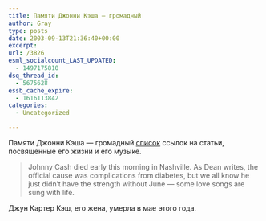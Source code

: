 ```yaml
---
title: Памяти Джонни Кэша — громадный
author: Gray
type: posts
date: 2003-09-13T21:36:40+00:00
excerpt:
url: /3826
esml_socialcount_LAST_UPDATED:
  - 1497175810
dsq_thread_id:
  - 5675628
essb_cache_expire:
  - 1616113842
categories:
  - Uncategorized

---
```








Памяти Джонни Кэша &#8212; громадный <a href="http://blogcritics.org/archives/2003/09/12/082348.php" target="_blank">список</a> ссылок на статьи, посвященные его жизни и его музыке.

> Johnny Cash died early this morning in Nashville. As Dean writes, the official cause was complications from diabetes, but we all know he just didn&#8217;t have the strength without June &#8212; some love songs are sung with life.

Джун Картер Кэш, его жена, умерла в мае этого года.